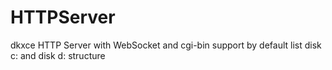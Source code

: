# HTTPServer

dkxce HTTP Server with WebSocket and cgi-bin support
by default list disk c: and disk d: structure
